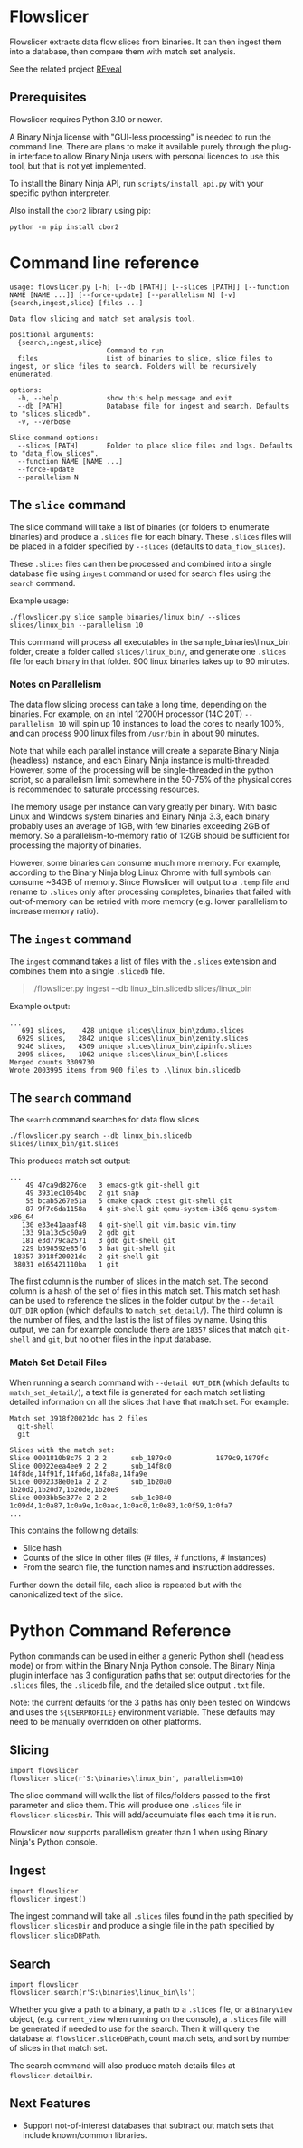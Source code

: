
# Flowslicer

Flowslicer extracts data flow slices from binaries.  It can then ingest them into a database, then compare them with
match set analysis.

See the related project [REveal](https://github.com/praxiseng/reveal)

## Prerequisites

Flowslicer requires Python 3.10 or newer.

A Binary Ninja license with "GUI-less processing" is needed to run the command line.  There are plans to make it
available purely through the plug-in interface to allow Binary Ninja users with personal licences to use this tool,
but that is not yet implemented.

To install the Binary Ninja API, run `scripts/install_api.py` with your specific python interpreter.

Also install the `cbor2` library using pip:

```commandline
python -m pip install cbor2
```


# Command line reference

```commandline
usage: flowslicer.py [-h] [--db [PATH]] [--slices [PATH]] [--function NAME [NAME ...]] [--force-update] [--parallelism N] [-v] {search,ingest,slice} [files ...]

Data flow slicing and match set analysis tool.

positional arguments:
  {search,ingest,slice}
                        Command to run
  files                 List of binaries to slice, slice files to ingest, or slice files to search. Folders will be recursively enumerated.

options:
  -h, --help            show this help message and exit
  --db [PATH]           Database file for ingest and search. Defaults to "slices.slicedb".
  -v, --verbose

Slice command options:
  --slices [PATH]       Folder to place slice files and logs. Defaults to "data_flow_slices".
  --function NAME [NAME ...]
  --force-update
  --parallelism N
```

## The `slice` command

The slice command will take a list of binaries (or folders to enumerate binaries) and produce a `.slices` file for each 
binary.  These `.slices` files will be placed in a folder specified by `--slices` (defaults to `data_flow_slices`).

These `.slices` files can then be processed and combined into a single database file using `ingest` command or used
for search files using the `search` command.

Example usage:

```commandline
./flowslicer.py slice sample_binaries/linux_bin/ --slices slices/linux_bin --parallelism 10
``` 

This command will process all executables in the sample_binaries\linux_bin folder, create a folder called
`slices/linux_bin/`, and generate one `.slices` file for each binary in that folder.  900 linux binaries takes up to 90 
minutes.

### Notes on Parallelism

The data flow slicing process can take a long time, depending on the binaries. For example, on an Intel 12700H 
processor (14C 20T) `--parallelism 10` will spin up 10 instances to load the cores to nearly 100%, and can process 
900 linux files from `/usr/bin` in about 90 minutes.

Note that while each parallel instance will create a separate Binary Ninja (headless) instance, and each Binary Ninja
instance is multi-threaded.  However, some of the processing will be single-threaded in the python script, so a 
parallelism limit somewhere in the 50-75% of the physical cores is recommended to saturate processing resources.

The memory usage per instance can vary greatly per binary.  With basic Linux and Windows system binaries and Binary
Ninja 3.3, each binary probably uses an average of 1GB, with few binaries exceeding 2GB of memory.  So a 
parallelism-to-memory ratio of 1:2GB should be sufficient for processing the majority of binaries.

However, some binaries can consume much more memory.  For example, according to the Binary Ninja blog Linux Chrome 
with full symbols can consume ~34GB of memory.  Since Flowslicer will output to a `.temp` file and rename to `.slices`
only after processing completes, binaries that failed with out-of-memory can be retried with more memory (e.g. lower
parallelism to increase memory ratio).

## The `ingest` command

The `ingest` command takes a list of files with the `.slices` extension and combines them into a single `.slicedb` file. 

>  ./flowslicer.py ingest --db linux_bin.slicedb slices/linux_bin

Example output:
```commandline
...
   691 slices,    428 unique slices\linux_bin\zdump.slices
  6929 slices,   2842 unique slices\linux_bin\zenity.slices
  9246 slices,   4309 unique slices\linux_bin\zipinfo.slices
  2095 slices,   1062 unique slices\linux_bin\[.slices
Merged counts 3309730
Wrote 2003995 items from 900 files to .\linux_bin.slicedb
```

## The `search` command

The `search` command searches for data flow slices
```commandline
./flowslicer.py search --db linux_bin.slicedb slices/linux_bin/git.slices
```

This produces match set output:

```commandline
...
    49 47ca9d8276ce   3 emacs-gtk git-shell git
    49 3931ec1054bc   2 git snap
    55 bcab5267e51a   5 cmake cpack ctest git-shell git
    87 9f7c6da1158a   4 git-shell git qemu-system-i386 qemu-system-x86_64
   130 e33e41aaaf48   4 git-shell git vim.basic vim.tiny
   133 91a13c5c60a9   2 gdb git
   181 e3d779ca2571   3 gdb git-shell git
   229 b398592e85f6   3 bat git-shell git
 18357 3918f20021dc   2 git-shell git
 38031 e165421110ba   1 git
```

The first column is the number of slices in the match set.  The second column is a hash of the set of files in this 
match set.  This match set hash can be used to reference the slices in the folder output by the `--detail OUT_DIR` 
option (which defaults to `match_set_detail/`).  The third column is the number of files, and the last is the list
of files by name.  Using this output, we can for example conclude there are `18357` slices that match `git-shell` and 
`git`, but no other files in the input database.

### Match Set Detail Files

When running a search command with `--detail OUT_DIR` (which defaults to `match_set_detail/`), a text file is generated
for each match set listing detailed information on all the slices that have that match set.  For example:

```commandline
Match set 3918f20021dc has 2 files
  git-shell
  git

Slices with the match set:
Slice 0001810b8c75 2 2 2      sub_1879c0           1879c9,1879fc
Slice 00022eea4ee9 2 2 2      sub_14f8c0           14f8de,14f91f,14fa6d,14fa8a,14fa9e
Slice 0002338e0e1a 2 2 2      sub_1b20a0           1b20d2,1b20d7,1b20de,1b20e9
Slice 0003bb5e377e 2 2 2      sub_1c0840           1c09d4,1c0a87,1c0a9e,1c0aac,1c0ac0,1c0e83,1c0f59,1c0fa7
...
```

This contains the following details:
* Slice hash
* Counts of the slice in other files (# files, # functions, # instances)
* From the search file, the function names and instruction addresses.

Further down the detail file, each slice is repeated but with the canonicalized text of the slice.


# Python Command Reference

Python commands can be used in either a generic Python shell (headless mode) or from within the Binary Ninja Python
console.  The Binary Ninja plugin interface has 3 configuration paths that set output directories for the `.slices`
files, the `.slicedb` file, and the detailed slice output `.txt` file.

Note: the current defaults for the 3 paths has only been tested on Windows and uses the `${USERPROFILE}` environment
variable.  These defaults may need to be manually overridden on other platforms. 

## Slicing

```commandline
import flowslicer
flowslicer.slice(r'S:\binaries\linux_bin', parallelism=10)
```
The slice command will walk the list of files/folders passed to the first parameter and slice them.  This will produce
one `.slices` file in `flowslicer.slicesDir`.  This will add/accumulate files each time it is run.

Flowslicer now supports parallelism greater than 1 when using Binary Ninja's Python console.

## Ingest

```commandline
import flowslicer
flowslicer.ingest()
```

The ingest command will take all `.slices` files found in the path specified by `flowslicer.slicesDir` and produce a
single file in the path specified by `flowslicer.sliceDBPath`.

## Search

```commandline
import flowslicer
flowslicer.search(r'S:\binaries\linux_bin\ls')
```

Whether you give a path to a binary, a path to a `.slices` file, or a `BinaryView` object, (e.g. `current_view` when
running on the console), a `.slices` file will be generated if needed to use for the search.  Then it will query
the database at `flowslicer.sliceDBPath`, count match sets, and sort by number of slices in that match set.

The search command will also produce match details files at `flowslicer.detailDir`.



## Next Features

* Support not-of-interest databases that subtract out match sets that include known/common libraries.

